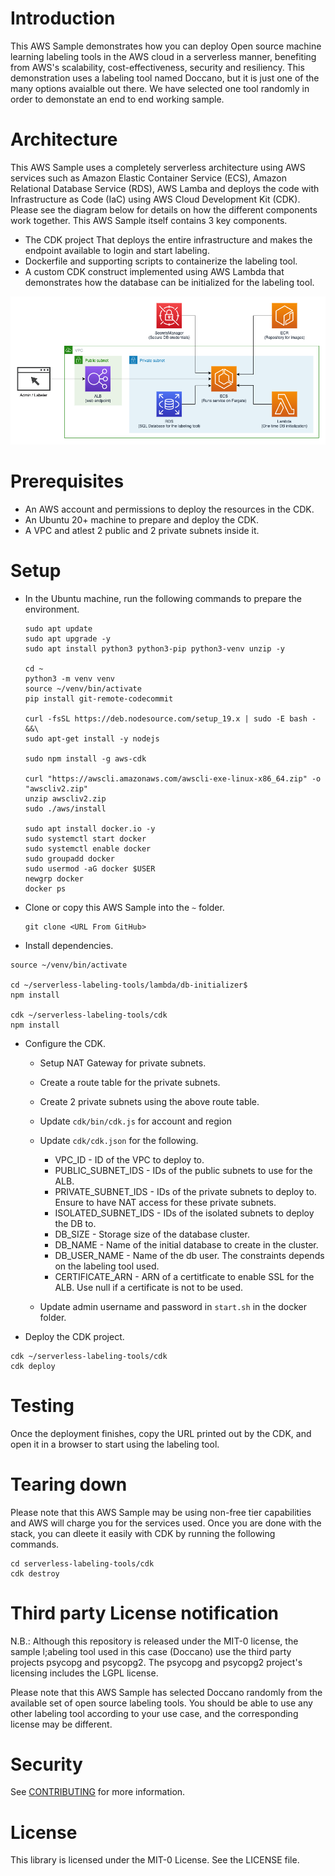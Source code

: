 # Introduction

This AWS Sample demonstrates how you can deploy Open source machine learning labeling tools in the AWS cloud in a serverless manner, benefiting from AWS's scalability, cost-effectiveness, security and resiliency. This demonstration uses a labeling tool named Doccano, but it is just one of the many options avaialble out there. We have selected one tool randomly in order to demonstate an end to end working sample.

# Architecture

This AWS Sample uses a completely serverless architecture using AWS services such as Amazon Elastic Container Service (ECS), Amazon Relational Database Service (RDS), AWS Lamba and deploys the code with Infrastructure as Code (IaC) using AWS Cloud Development Kit (CDK). Please see the diagram below for details on how the different components work together. This AWS Sample itself contains 3 key components.

- The CDK project That deploys the entire infrastructure and makes the endpoint available to login and start labeling.
- Dockerfile and supporting scripts to containerize the labeling tool.
- A custom CDK construct implemented using AWS Lambda that demonstrates how the database can be initialized for the labeling tool.

![Architecture](Architecture.png)

# Prerequisites

- An AWS account and permissions to deploy the resources in the CDK.
- An Ubuntu 20+ machine to prepare and deploy the CDK.
- A VPC and atlest 2 public and 2 private subnets inside it.

# Setup

- In the Ubuntu machine, run the following commands to prepare the environment.

  ```
  sudo apt update
  sudo apt upgrade -y
  sudo apt install python3 python3-pip python3-venv unzip -y

  cd ~
  python3 -m venv venv
  source ~/venv/bin/activate
  pip install git-remote-codecommit

  curl -fsSL https://deb.nodesource.com/setup_19.x | sudo -E bash - &&\
  sudo apt-get install -y nodejs

  sudo npm install -g aws-cdk

  curl "https://awscli.amazonaws.com/awscli-exe-linux-x86_64.zip" -o "awscliv2.zip"
  unzip awscliv2.zip
  sudo ./aws/install

  sudo apt install docker.io -y
  sudo systemctl start docker
  sudo systemctl enable docker
  sudo groupadd docker
  sudo usermod -aG docker $USER
  newgrp docker
  docker ps
  ```

- Clone or copy this AWS Sample into the `~` folder.
  ```
  git clone <URL From GitHub>
  ```
- Install dependencies.

```
source ~/venv/bin/activate

cd ~/serverless-labeling-tools/lambda/db-initializer$
npm install

cdk ~/serverless-labeling-tools/cdk
npm install
```

- Configure the CDK.

  - Setup NAT Gateway for private subnets.
  - Create a route table for the private subnets.
  - Create 2 private subnets using the above route table.

  - Update `cdk/bin/cdk.js` for account and region
  - Update `cdk/cdk.json` for the following.
    - VPC_ID - ID of the VPC to deploy to.
    - PUBLIC_SUBNET_IDS - IDs of the public subnets to use for the ALB.
    - PRIVATE_SUBNET_IDS - IDs of the private subnets to deploy to. Ensure to have NAT access for these private subnets.
    - ISOLATED_SUBNET_IDS - IDs of the isolated subnets to deploy the DB to.
    - DB_SIZE - Storage size of the database cluster.
    - DB_NAME - Name of the initial database to create in the cluster.
    - DB_USER_NAME - Name of the db user. The constraints depends on the labeling tool used.
    - CERTIFICATE_ARN - ARN of a certitficate to enable SSL for the ALB. Use null if a certificate is not to be used.
  - Update admin username and password in `start.sh` in the docker folder.

- Deploy the CDK project.

```
cdk ~/serverless-labeling-tools/cdk
cdk deploy
```

# Testing

Once the deployment finishes, copy the URL printed out by the CDK, and open it in a browser to start using the labeling tool.

# Tearing down

Please note that this AWS Sample may be using non-free tier capabilities and AWS will charge you for the services used. Once you are done with the stack, you can dleete it easily with CDK by running the following commands.

```
cd serverless-labeling-tools/cdk
cdk destroy
```

# Third party License notification

N.B.: Although this repository is released under the MIT-0 license, the sample l;abeling tool used in this case (Doccano)
use the third party projects psycopg and psycopg2. The psycopg and psycopg2 project's licensing includes the LGPL license.

Please note that this AWS Sample has selected Doccano randomly from the available set of open source labeling tools. You should be able to use any other labeling tool according to your use case, and the corresponding license may be different.

# Security

See [CONTRIBUTING](CONTRIBUTING.md#security-issue-notifications) for more information.

# License

This library is licensed under the MIT-0 License. See the LICENSE file.
